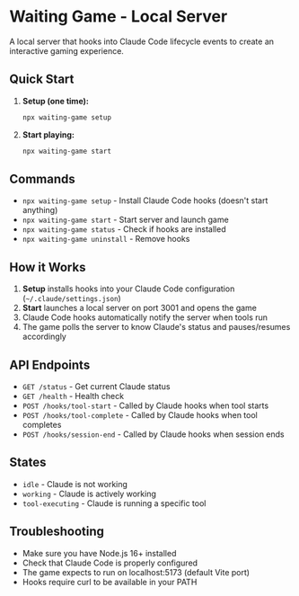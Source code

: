 # Waiting Game - Local Server

A local server that hooks into Claude Code lifecycle events to create an interactive gaming experience.

## Quick Start

1. **Setup (one time):**
   ```bash
   npx waiting-game setup
   ```

2. **Start playing:**
   ```bash
   npx waiting-game start
   ```

## Commands

- `npx waiting-game setup` - Install Claude Code hooks (doesn't start anything)
- `npx waiting-game start` - Start server and launch game
- `npx waiting-game status` - Check if hooks are installed
- `npx waiting-game uninstall` - Remove hooks

## How it Works

1. **Setup** installs hooks into your Claude Code configuration (`~/.claude/settings.json`)
2. **Start** launches a local server on port 3001 and opens the game
3. Claude Code hooks automatically notify the server when tools run
4. The game polls the server to know Claude's status and pauses/resumes accordingly

## API Endpoints

- `GET /status` - Get current Claude status
- `GET /health` - Health check
- `POST /hooks/tool-start` - Called by Claude hooks when tool starts
- `POST /hooks/tool-complete` - Called by Claude hooks when tool completes
- `POST /hooks/session-end` - Called by Claude hooks when session ends

## States

- `idle` - Claude is not working
- `working` - Claude is actively working
- `tool-executing` - Claude is running a specific tool

## Troubleshooting

- Make sure you have Node.js 16+ installed
- Check that Claude Code is properly configured
- The game expects to run on localhost:5173 (default Vite port)
- Hooks require curl to be available in your PATH